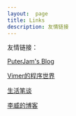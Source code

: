 ```yaml
---
layout:  page
title: Links
description: 友情链接
---
```

友情链接：

[PuterJam's Blog](http://www.pjhome.net/)

[Vimer的程序世界](http://www.vimer.cn/)

[生活笔谈](http://blog.goeswell.cn)

[李威的博客](http://www.nmlw.cn)